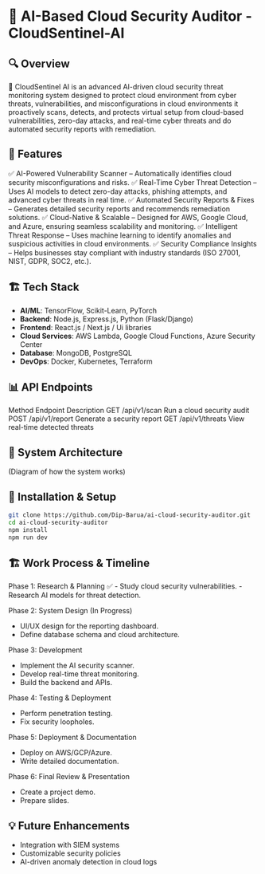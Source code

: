 #  🚀 AI-Based Cloud Security Auditor - CloudSentinel-AI 


## 🔍 Overview
🚀 CloudSentinel AI is an advanced AI-driven cloud security threat monitoring system designed to protect cloud environment from cyber threats, vulnerabilities,
and misconfigurations in
cloud environments it proactively scans, detects, and protects virtual setup from cloud-based vulnerabilities, zero-day attacks, 
and real-time cyber threats and do automated security reports with remediation.


## 🎯 Features
✅ AI-Powered Vulnerability Scanner – Automatically identifies cloud security misconfigurations and risks.
✅ Real-Time Cyber Threat Detection – Uses AI models to detect zero-day attacks, phishing attempts, and advanced cyber threats in real time.
✅ Automated Security Reports & Fixes – Generates detailed security reports and recommends remediation solutions.
✅ Cloud-Native & Scalable – Designed for AWS, Google Cloud, and Azure, ensuring seamless scalability and monitoring.
✅ Intelligent Threat Response – Uses machine learning to identify anomalies and suspicious activities in cloud environments.
✅ Security Compliance Insights – Helps businesses stay compliant with industry standards (ISO 27001, NIST, GDPR, SOC2, etc.).  



## 🏗️ Tech Stack
- **AI/ML**: TensorFlow, Scikit-Learn, PyTorch  
- **Backend**: Node.js, Express.js, Python (Flask/Django)  
- **Frontend**: React.js / Next.js / Ui libraries
- **Cloud Services**: AWS Lambda, Google Cloud Functions, Azure Security Center  
- **Database**: MongoDB, PostgreSQL  
- **DevOps**: Docker, Kubernetes, Terraform  


## 📊 API Endpoints
Method	Endpoint	Description
GET	/api/v1/scan	Run a cloud security audit
POST	/api/v1/report	Generate a security report
GET	/api/v1/threats	View real-time detected threats


## 📖 System Architecture
(Diagram of how the system works)


## 🔧 Installation & Setup
```bash
git clone https://github.com/Dip-Barua/ai-cloud-security-auditor.git
cd ai-cloud-security-auditor
npm install
npm run dev
```

## 🏗️ Work Process & Timeline
Phase 1: Research & Planning ✅
    - Study cloud security vulnerabilities.
    - Research AI models for threat detection.
     
Phase 2: System Design (In Progress) 
   - UI/UX design for the reporting dashboard.
   - Define database schema and cloud architecture.

Phase 3: Development 
   - Implement the AI security scanner.
   - Develop real-time threat monitoring.
   - Build the backend and APIs.

Phase 4: Testing & Deployment 
   - Perform penetration testing.
   - Fix security loopholes.

Phase 5: Deployment & Documentation 
   - Deploy on AWS/GCP/Azure.
   - Write detailed documentation.

Phase 6: Final Review & Presentation
   - Create a project demo.
   - Prepare slides.

     

## 💡 Future Enhancements
 - Integration with SIEM systems
 - Customizable security policies
 - AI-driven anomaly detection in cloud logs


##
